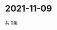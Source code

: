 # 2021-11-09
  共 0条

  <!-- BEGIN -->
  <!-- 最后更新时间Tue Nov 09 2021 06:05:53 GMT+0000 (Coordinated Universal Time) -->
  
  <!-- END -->
  
  